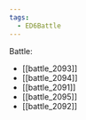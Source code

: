```yaml
---
tags:
  - ED6Battle
---
```

Battle:
- [[battle_2093]]
- [[battle_2094]]
- [[battle_2091]]
- [[battle_2095]]
- [[battle_2092]]
